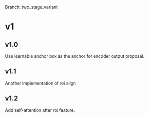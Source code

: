 Branch: two_stage_variant

# v1
## v1.0
Use learnable anchor box as the anchor for encoder output proposal.

## v1.1
Another implementation of roi align


## v1.2
Add self-attention after roi feature.